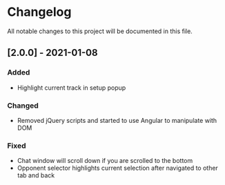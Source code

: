 # Changelog

All notable changes to this project will be documented in this file.

## [2.0.0] - 2021-01-08

### Added
- Highlight current track in setup popup

### Changed
- Removed jQuery scripts and started to use Angular to manipulate with DOM

### Fixed

- Chat window will scroll down if you are scrolled to the bottom
- Opponent selector highlights current selection after navigated to other tab and back
